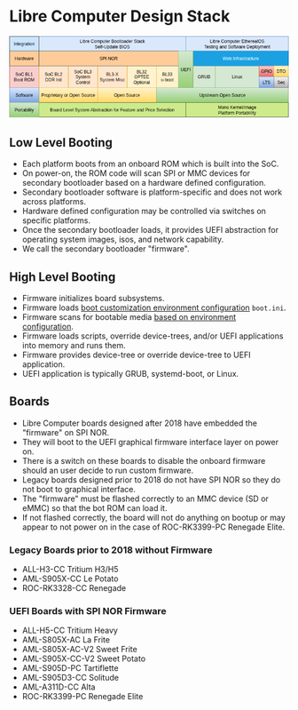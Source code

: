 # Libre Computer Design Stack

![Libre Computer Stack](stack.png)

## Low Level Booting

* Each platform boots from an onboard ROM which is built into the SoC.
* On power-on, the ROM code will scan SPI or MMC devices for secondary bootloader based on a hardware defined configuration.
* Secondary bootloader software is platform-specific and does not work across platforms.
* Hardware defined configuration may be controlled via switches on specific platforms.
* Once the secondary bootloader loads, it provides UEFI abstraction for operating system images, isos, and network capability.
* We call the secondary bootloader "firmware".

## High Level Booting

* Firmware initializes board subsystems.
* Firmware loads [boot customization environment configuration](https://hub.libre.computer/t/how-to-customize-boot-logo-and-silence-the-logs-for-commercial-productization/2706) `boot.ini`.
* Firmware scans for bootable media [based on environment configuration](https://hub.libre.computer/t/how-to-change-boot-order-on-libre-computer-boards/4057).
* Firmware loads scripts, override device-trees, and/or UEFI applications into memory and runs them.
* Firmware provides device-tree or override device-tree to UEFI application.
* UEFI application is typically GRUB, systemd-boot, or Linux.

## Boards

* Libre Computer boards designed after 2018 have embedded the "firmware" on SPI NOR.
* They will boot to the UEFI graphical firmware interface layer on power on.
* There is a switch on these boards to disable the onboard firmware should an user decide to run custom firmware.
* Legacy boards designed prior to 2018 do not have SPI NOR so they do not boot to graphical interface.
* The "firmware" must be flashed correctly to an MMC device (SD or eMMC) so that the bot ROM can load it.
* If not flashed correctly, the board will not do anything on bootup or may appear to not power on in the case of ROC-RK3399-PC Renegade Elite.

### Legacy Boards prior to 2018 without Firmware

* ALL-H3-CC Tritium H3/H5
* AML-S905X-CC Le Potato
* ROC-RK3328-CC Renegade

### UEFI Boards with SPI NOR Firmware

* ALL-H5-CC Tritium Heavy
* AML-S805X-AC La Frite
* AML-S805X-AC-V2 Sweet Frite
* AML-S905X-CC-V2 Sweet Potato
* AML-S905D-PC Tartiflette
* AML-S905D3-CC Solitude
* AML-A311D-CC Alta
* ROC-RK3399-PC Renegade Elite
